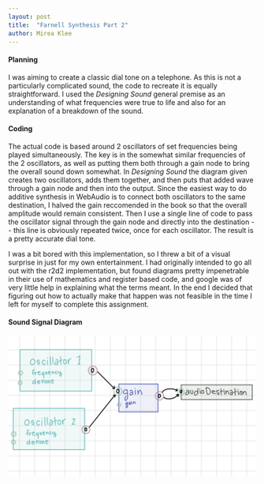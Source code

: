 ```yaml
---
layout: post
title:  "Farnell Synthesis Part 2"
author: Mirea Klee
---
```



#### Planning

I was aiming to create a classic dial tone on a telephone. As this is not a particularly complicated sound,
the code to recreate it is equally straightforward. I used the *Designing Sound* general premise as an understanding
of what frequencies were true to life and also for an explanation of a breakdown of the sound.

#### Coding

The actual code is based around 2 oscillators of set frequencies being played simultaneously. The key is in the somewhat
similar frequencies of the 2 oscillators, as well as putting them both through a gain node to bring the overall sound down
somewhat. In *Designing Sound* the diagram given creates two oscillators, adds them together, and then puts that added wave
through a gain node and then into the output. Since the easiest way to do additive synthesis in WebAudio is to connect both
oscillators to the same destination, I halved the gain reccomended in the book so that the overall amplitude would remain consistent.
Then I use a single line of code to pass the oscillator signal through the gain node and directly into the destination -- this line is
obviously repeated twice, once for each oscillator. The result is a pretty accurate dial tone.

I was a bit bored with this implementation, so I threw a bit of a visual surprise in just for my own entertainment. I had originally
intended to go all out with the r2d2 implementation, but found diagrams pretty impenetrable in their use of mathematics and register based
code, and google was of very little help in explaining what the terms meant. In the end I decided that figuring out how to actually
make that happen was not feasible in the time I left for myself to complete this assignment.

#### Sound Signal Diagram

![](IMG_0811.jpg)
